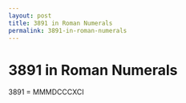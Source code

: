 ```yaml
---
layout: post
title: 3891 in Roman Numerals
permalink: 3891-in-roman-numerals
---
```


# 3891 in Roman Numerals

3891 = MMMDCCCXCI
